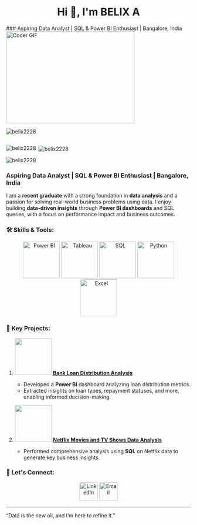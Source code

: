 <h1 align="center">Hi 👋, I'm BELIX A</h1>
### Aspiring Data Analyst | SQL & Power BI Enthusiast | Bangalore, India
<img alt="Coder GIF" height=250 width=350 src="https://images.squarespace-cdn.com/content/v1/5769fc401b631bab1addb2ab/1541580611624-TE64QGKRJG8SWAIUS7NS/ke17ZwdGBToddI8pDm48kPoswlzjSVMM-SxOp7CV59BZw-zPPgdn4jUwVcJE1ZvWQUxwkmyExglNqGp0IvTJZamWLI2zvYWH8K3-s_4yszcp2ryTI0HqTOaaUohrI8PI6FXy8c9PWtBlqAVlUS5izpdcIXDZqDYvprRqZ29Pw0o/coding-freak.gif" />

<p align="left"> <img src="https://komarev.com/ghpvc/?username=belix2228&label=Profile%20views&color=0e75b6&style=flat" alt="belix2228" /> </p>

<p align="left"> <a href="https://twitter.com/" target="blank"><img src="https://img.shields.io/twitter/follow/?logo=twitter&style=for-the-badge" alt="" /></a> </p>

<p><img align="left" src="https://github-readme-stats.vercel.app/api/top-langs?username=belix2228&show_icons=true&locale=en&layout=compact" alt="belix2228" /></p>

<p>&nbsp;<img align="center" src="https://github-readme-stats.vercel.app/api?username=belix2228&show_icons=true&locale=en" alt="belix2228" /></p>

<p><img align="center" src="https://github-readme-streak-stats.herokuapp.com/?user=belix2228&" alt="belix2228" /></p>










### Aspiring Data Analyst | SQL & Power BI Enthusiast | Bangalore, India

I am a **recent graduate** with a strong foundation in **data analysis** and a passion for solving real-world business problems using data. I enjoy building **data-driven insights** through **Power BI dashboards** and SQL queries, with a focus on performance impact and business outcomes.

### 🛠️ Skills & Tools:

<p align="center">
  <img src="https://media.giphy.com/media/Y9iiZhR2U2PugwKWwp/giphy.gif" width="100" alt="Power BI"/>
  <img src="https://media.giphy.com/media/j5LkcaDPImUOc/giphy.gif" width="100" alt="Tableau"/>
  <img src="https://media.giphy.com/media/6B4H0T3wYTVHqHRzRi/giphy.gif" width="100" alt="SQL"/>
  <img src="https://media.giphy.com/media/KAq5w47R9rmTuvWOWa/giphy.gif" width="100" alt="Python"/>
  <img src="https://media.giphy.com/media/Veq8nduHO7PZe/giphy.gif" width="100" alt="Excel"/>
</p>

### 🌟 Key Projects:
1. <img src="https://media.giphy.com/media/QZkpIdieotn3i/giphy.gif" width="100"/> **[Bank Loan Distribution Analysis](https://github.com/belix2228/Bank_Loan_Analysis)**
   - Developed a **Power BI** dashboard analyzing loan distribution metrics.
   - Extracted insights on loan types, repayment statuses, and more, enabling informed decision-making.

2. <img src="https://media.giphy.com/media/Ll22OhMLAlVDb8UQWe/giphy.gif" width="100"/> **[Netflix Movies and TV Shows Data Analysis](https://github.com/belix2228/Netflix_SQL_Project)**
   - Performed comprehensive analysis using **SQL** on Netflix data to generate key business insights.

### 🤝 Let's Connect:

<p align="center">
  <a href="https://www.linkedin.com/in/belixarockiyadass/"><img src="https://img.icons8.com/color/100/000000/linkedin.png" width="50" alt="LinkedIn"/></a>
  <a href="mailto:belixarockiyasaa@gmail.com"><img src="https://img.icons8.com/color/100/000000/gmail-new.png" width="50" alt="Email"/></a>
</p>

---

“Data is the new oil, and I’m here to refine it.”








